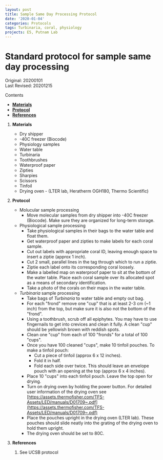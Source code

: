 ```yaml
---
layout: post
title: Sample Same Day Processing Protocol
date: '2020-01-04'
categories: Protocols
tags: Turbinaria, coral, physiology
projects: E5, Putnam Lab
---
```


# Standard protocol for sample same day processing
Original: 20200101   
Last Revised: 20201215 

Contents  
- [**Materials**](#Materials)    
- [**Protocol**](#Protocol)  
- [**References**](#References)  
 
1. <a name="Materials"></a> **Materials**
    - 	Dry shipper
    - 	-40C freezer (Biocode)
    - 	Physiology samples
    - 	Water table
    -  Turbinaria
    -  Toothbrushes
    -  Waterproof paper
    -  Zipties
    -  Sharpies
    -  Scissors
    -  Tinfoil
    -  Drying oven - (LTER lab, Heratherm OGH180, Thermo Scientific)

2. <a name="Protocol"></a> **Protocol**
    - 	Molucular sample processing
    	- 	Move molecular samples from dry shipper into -40C freezer (Biocode). Make sure they are organized for long-term storage.
	-  Physiological sample processing
		-  Take physiological samples in their bags to the water table and float them.
		-  Get waterproof paper and zipties to make labels for each coral sample.
		-  Cut out labels with appropriate coral ID, leaving enough space to insert a ziptie (approx 1 inch).
		-  Cut 2 small, parallel lines in the tag through which to run a ziptie.
		-  Ziptie each label onto its corresponding coral loosely.
		-  Make a labelled map on waterproof paper to sit at the bottom of the water table. Place each coral sample over its allocated spot as a means of secondary identification.
		-  Take a photo of the corals on their maps in the water table.
	-  *Turbinaria* sample processing
		-  Take bags of *Turbinaria* to water table and empty out bag.
		-  For each "frond" remove one "cup" that is at least 2-3 cm (~1 inch) from the top, but make sure it is also not the bottom of the "frond".
		-  Using a toothbrush, scrub off all epiphytes. You may have to use fingernails to get into crevices and clean it fully. A clean "cup" should be yellowish brown with reddish spots. 
		-  Clean one "cup" from each of 100 "fronds" for a total of 100 "cups".
		-  Once you have 100 cleaned "cups", make 10 tinfoil pouches. To make a tinfoil pouch:
			-  Cut a piece of tinfoil (approx 6 x 12 inches).
			-  Fold it in half.
			-  Fold each side over twice. This should leave an envelope pouch with an opening at the top (approx 6 x 4 inches).
		-  Place 10 "cups" into each tinfoil pouch. Leave the top open for drying.
		-  Turn on drying oven by holding the power button. For detailed user information of the drying oven see [https://assets.thermofisher.com/TFS-Assets/LED/manuals/D01709~.pdf](https://assets.thermofisher.com/TFS-Assets/LED/manuals/D01709~.pdf)
		-  Place the pouches upright in the drying oven (LTER lab). These pouches should slide neatly into the grating of the drying oven to hold them upright.
		-  The drying oven should be set to 80C.
4. <a name="References"></a> **References**

    1.  See UCSB protocol












	  
   
















	  
   
















